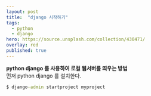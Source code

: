 ```yaml
---
layout: post
title:  "django 시작하기"
tags:
  - python
  - django
hero: https://source.unsplash.com/collection/430471/
overlay: red
published: true
---
```


**python django 를 사용하여 로컬 웹서버를 띄우는 방법**
<br>
먼저 python django 를 설치한다.
```cmd
$ django-admin startproject myproject
```
